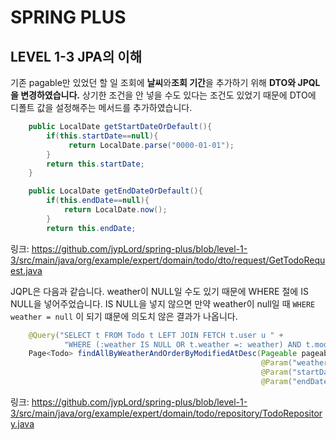 # SPRING PLUS
## LEVEL 1-3 JPA의 이해

기존 pagable만 있었던 할 일 조회에 **날씨**와**조회 기간**을 추가하기 위해 **DTO와 JPQL을 변경하였습니다.**
상기한 조건을 안 넣을 수도 있다는 조건도 있었기 때문에 DTO에 디폴트 값을 설정해주는 메서드를 추가하였습니다.

```java
    public LocalDate getStartDateOrDefault(){
        if(this.startDate==null){
             return LocalDate.parse("0000-01-01");
        }
        return this.startDate;
    }

    public LocalDate getEndDateOrDefault(){
        if(this.endDate==null){
            return LocalDate.now();
        }
        return this.endDate;
```
링크: https://github.com/jypLord/spring-plus/blob/level-1-3/src/main/java/org/example/expert/domain/todo/dto/request/GetTodoRequest.java

JQPL은 다음과 같습니다. 
weather이 NULL일 수도 있기 때문에 WHERE 절에 IS NULL을 넣어주었습니다. IS NULL을 넣지 않으면 만약 weather이 null일 때 ```WHERE weather = null``` 이 되기 떄문에 의도치 않은 결과가 나옵니다.


```java
    @Query("SELECT t FROM Todo t LEFT JOIN FETCH t.user u " +
            "WHERE (:weather IS NULL OR t.weather =: weather) AND t.modifiedAt BETWEEN :startDate AND :endDate")
    Page<Todo> findAllByWeatherAndOrderByModifiedAtDesc(Pageable pageable,
                                                        @Param("weather") String weather,
                                                        @Param("startDate") LocalDate startDate,
                                                        @Param("endDate") LocalDate endDate);
```
링크: https://github.com/jypLord/spring-plus/blob/level-1-3/src/main/java/org/example/expert/domain/todo/repository/TodoRepository.java

